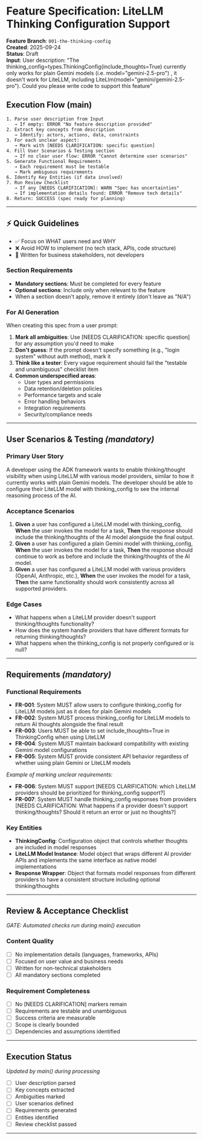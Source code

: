 # Feature Specification: LiteLLM Thinking Configuration Support

**Feature Branch**: `001-the-thinking-config`  
**Created**: 2025-09-24  
**Status**: Draft  
**Input**: User description: "The thinking_config=types.ThinkingConfig(include_thoughts=True) currently only works for plain Gemini models (i.e. model=\"gemini-2.5-pro\") , it doesn't work for LiteLLM, including LiteLlm(model=\"gemini/gemini-2.5-pro\"). Could you please write code to support this feature"

## Execution Flow (main)
```
1. Parse user description from Input
   → If empty: ERROR "No feature description provided"
2. Extract key concepts from description
   → Identify: actors, actions, data, constraints
3. For each unclear aspect:
   → Mark with [NEEDS CLARIFICATION: specific question]
4. Fill User Scenarios & Testing section
   → If no clear user flow: ERROR "Cannot determine user scenarios"
5. Generate Functional Requirements
   → Each requirement must be testable
   → Mark ambiguous requirements
6. Identify Key Entities (if data involved)
7. Run Review Checklist
   → If any [NEEDS CLARIFICATION]: WARN "Spec has uncertainties"
   → If implementation details found: ERROR "Remove tech details"
8. Return: SUCCESS (spec ready for planning)
```

---

## ⚡ Quick Guidelines
- ✅ Focus on WHAT users need and WHY
- ❌ Avoid HOW to implement (no tech stack, APIs, code structure)
- 👥 Written for business stakeholders, not developers

### Section Requirements
- **Mandatory sections**: Must be completed for every feature
- **Optional sections**: Include only when relevant to the feature
- When a section doesn't apply, remove it entirely (don't leave as "N/A")

### For AI Generation
When creating this spec from a user prompt:
1. **Mark all ambiguities**: Use [NEEDS CLARIFICATION: specific question] for any assumption you'd need to make
2. **Don't guess**: If the prompt doesn't specify something (e.g., "login system" without auth method), mark it
3. **Think like a tester**: Every vague requirement should fail the "testable and unambiguous" checklist item
4. **Common underspecified areas**:
   - User types and permissions
   - Data retention/deletion policies  
   - Performance targets and scale
   - Error handling behaviors
   - Integration requirements
   - Security/compliance needs

---

## User Scenarios & Testing *(mandatory)*

### Primary User Story
A developer using the ADK framework wants to enable thinking/thought visibility when using LiteLLM with various model providers, similar to how it currently works with plain Gemini models. The developer should be able to configure their LiteLLM model with thinking_config to see the internal reasoning process of the AI.

### Acceptance Scenarios
1. **Given** a user has configured a LiteLLM model with thinking_config, **When** the user invokes the model for a task, **Then** the response should include the thinking/thoughts of the AI model alongside the final output.
2. **Given** a user has configured a plain Gemini model with thinking_config, **When** the user invokes the model for a task, **Then** the response should continue to work as before and include the thinking/thoughts of the AI model.
3. **Given** a user has configured a LiteLLM model with various providers (OpenAI, Anthropic, etc.), **When** the user invokes the model for a task, **Then** the same functionality should work consistently across all supported providers.

### Edge Cases
- What happens when a LiteLLM provider doesn't support thinking/thoughts functionality?
- How does the system handle providers that have different formats for returning thinking/thoughts?
- What happens when the thinking_config is not properly configured or is null?

---

## Requirements *(mandatory)*

### Functional Requirements
- **FR-001**: System MUST allow users to configure thinking_config for LiteLLM models just as it does for plain Gemini models
- **FR-002**: System MUST process thinking_config for LiteLLM models to return AI thoughts alongside the final result
- **FR-003**: Users MUST be able to set include_thoughts=True in ThinkingConfig when using LiteLLM
- **FR-004**: System MUST maintain backward compatibility with existing Gemini model configurations
- **FR-005**: System MUST provide consistent API behavior regardless of whether using plain Gemini or LiteLLM models

*Example of marking unclear requirements:*
- **FR-006**: System MUST support [NEEDS CLARIFICATION: which LiteLLM providers should be prioritized for thinking_config support?]
- **FR-007**: System MUST handle thinking_config responses from providers [NEEDS CLARIFICATION: What happens if a provider doesn't support thinking/thoughts? Should it return an error or just no thoughts?]

### Key Entities
- **ThinkingConfig**: Configuration object that controls whether thoughts are included in model responses
- **LiteLLM Model Instance**: Model object that wraps different AI provider APIs and implements the same interface as native model implementations
- **Response Wrapper**: Object that formats model responses from different providers to have a consistent structure including optional thinking/thoughts

---

## Review & Acceptance Checklist
*GATE: Automated checks run during main() execution*

### Content Quality
- [ ] No implementation details (languages, frameworks, APIs)
- [ ] Focused on user value and business needs
- [ ] Written for non-technical stakeholders
- [ ] All mandatory sections completed

### Requirement Completeness
- [ ] No [NEEDS CLARIFICATION] markers remain
- [ ] Requirements are testable and unambiguous  
- [ ] Success criteria are measurable
- [ ] Scope is clearly bounded
- [ ] Dependencies and assumptions identified

---

## Execution Status
*Updated by main() during processing*

- [ ] User description parsed
- [ ] Key concepts extracted
- [ ] Ambiguities marked
- [ ] User scenarios defined
- [ ] Requirements generated
- [ ] Entities identified
- [ ] Review checklist passed

---